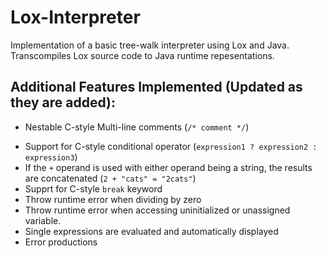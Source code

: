 # Lox-Interpreter
Implementation of a basic tree-walk interpreter using Lox and Java. Transcompiles Lox source code to Java runtime repesentations. 



## Additional Features Implemented (Updated as they are added):
* Nestable C-style Multi-line comments (`/* comment */`)
<!-- * Supprt for comma operator (` (expression1, expression2) `) -->
* Support for C-style conditional operator (` expression1 ? expression2 : expression3 `)
* If the `+` operand is used with either operand being a string, the results are concatenated (`2 + "cats" = "2cats"`)
* Supprt for C-style `break` keyword
* Throw runtime error when dividing by zero
* Throw runtime error when accessing uninitialized or unassigned variable.
* Single expressions are evaluated and automatically displayed
* Error productions